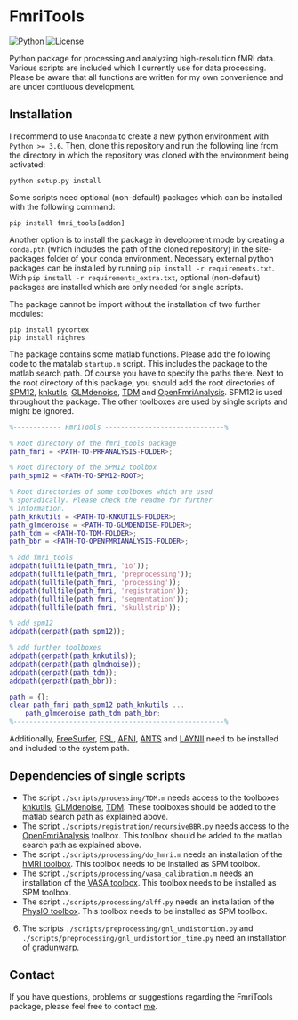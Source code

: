 FmriTools
===

[![Python](https://img.shields.io/badge/Python-3.6%7C3.7%7C3.8-blue)](https://github.com/haenelt/GBB)
[![License](https://img.shields.io/badge/license-GPL--3.0-orange)](https://github.com/haenelt/GBB)

Python package for processing and analyzing high-resolution fMRI data. Various scripts are included which I currently use for data processing. Please be aware that all functions are written for my own convenience and are under contiuous development.

## Installation
I recommend to use `Anaconda` to create a new python environment with `Python >= 3.6`. Then, clone this repository and run the following line from the directory in which the repository was cloned with the environment being activated:

```
python setup.py install
```

Some scripts need optional (non-default) packages which can be installed with the following command:

```
pip install fmri_tools[addon]
```

Another option is to install the package in development mode by creating a `conda.pth` (which includes the path of the cloned repository) in the site-packages folder of your conda environment. Necessary external python packages can be installed by running `pip install -r requirements.txt`. With `pip install -r requirements_extra.txt`, optional (non-default) packages are installed which are only needed for single scripts.

The package cannot be import without the installation of two further modules:

`pip install pycortex`<br>
`pip install nighres`

The package contains some matlab functions. Please add the following code to the matalab `startup.m` script. This includes the package to the matlab search path. Of course you have to specify the paths there. Next to the root directory of this package, you should add the root directories of [SPM12](https://www.fil.ion.ucl.ac.uk/spm/software/spm12/), [knkutils](https://github.com/kendrickkay/knkutils), [GLMdenoise](https://github.com/kendrickkay/GLMdenoise), [TDM](https://github.com/kendrickkay/TDM) and [OpenFmriAnalysis](https://github.com/TimVanMourik/OpenFmriAnalysis). SPM12 is used throughout the package. The other toolboxes are used by single scripts and might be ignored.

```matlab
%------------ FmriTools ------------------------------%

% Root directory of the fmri_tools package
path_fmri = <PATH-TO-PRFANALYSIS-FOLDER>;

% Root directory of the SPM12 toolbox
path_spm12 = <PATH-TO-SPM12-ROOT>;

% Root directories of some toolboxes which are used
% sporadically. Please check the readme for further
% information.
path_knkutils = <PATH-TO-KNKUTILS-FOLDER>;
path_glmdenoise = <PATH-TO-GLMDENOISE-FOLDER>;
path_tdm = <PATH-TO-TDM-FOLDER>;
path_bbr = <PATH-TO-OPENFMRIANALYSIS-FOLDER>;

% add fmri_tools
addpath(fullfile(path_fmri, 'io'));
addpath(fullfile(path_fmri, 'preprocessing'));
addpath(fullfile(path_fmri, 'processing'));
addpath(fullfile(path_fmri, 'registration'));
addpath(fullfile(path_fmri, 'segmentation'));
addpath(fullfile(path_fmri, 'skullstrip'));

% add spm12
addpath(genpath(path_spm12));

% add further toolboxes
addpath(genpath(path_knkutils));
addpath(genpath(path_glmdnoise));
addpath(genpath(path_tdm));
addpath(genpath(path_bbr));

path = {};
clear path_fmri path_spm12 path_knkutils ...
    path_glmdenoise path_tdm path_bbr;
%-----------------------------------------------------%
```

Additionally, [FreeSurfer](https://surfer.nmr.mgh.harvard.edu/), [FSL](https://fsl.fmrib.ox.ac.uk/fsl/fslwiki/), [AFNI](https://afni.nimh.nih.gov/), [ANTS](https://www.nitrc.org/projects/ants) and [LAYNII](https://github.com/layerfMRI/LAYNII) need to be installed and included to the system path.

## Dependencies of single scripts
- The script `./scripts/processing/TDM.m` needs access to the toolboxes [knkutils](https://github.com/kendrickkay/knkutils), [GLMdenoise](https://github.com/kendrickkay/GLMdenoise), [TDM](https://github.com/kendrickkay/TDM). These toolboxes should be added to the matlab search path as explained above.
- The script `./scripts/registration/recursiveBBR.py` needs access to the [OpenFmriAnalysis](https://github.com/TimVanMourik/OpenFmriAnalysis) toolbox. This toolbox should be added to the matlab search path as explained above.
- The script `./scripts/processing/do_hmri.m` needs an installation of the [hMRI toolbox](https://hmri-group.github.io/hMRI-toolbox/). This toolbox needs to be installed as SPM toolbox.
- The script `./scripts/processing/vasa_calibration.m` needs an installation of the [VASA toolbox](https://www.ncbi.nlm.nih.gov/pmc/articles/PMC5573956/). This toolbox needs to be installed as SPM toolbox.
- The script `./scripts/processing/alff.py` needs an installation of the [PhysIO toolbox](https://www.nitrc.org/projects/physio/). This toolbox needs to be installed as SPM toolbox.
6. The scripts `./scripts/preprocessing/gnl_undistortion.py` and `./scripts/preprocessing/gnl_undistortion_time.py` need an installation of [gradunwarp](https://github.com/Washington-University/gradunwarp).

## Contact
If you have questions, problems or suggestions regarding the FmriTools package, please feel free to contact [me](mailto:daniel.haenelt@gmail.com).